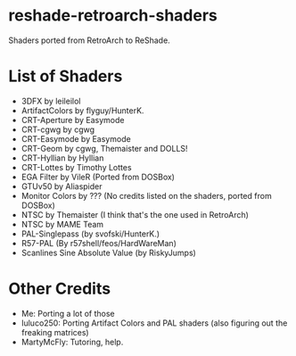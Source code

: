 # reshade-retroarch-shaders
Shaders ported from RetroArch to ReShade.

# List of Shaders

- 3DFX by leileilol
- ArtifactColors by flyguy/HunterK.
- CRT-Aperture by Easymode
- CRT-cgwg by cgwg
- CRT-Easymode by Easymode
- CRT-Geom by cgwg, Themaister and DOLLS!
- CRT-Hyllian by Hyllian
- CRT-Lottes by Timothy Lottes
- EGA Filter by VileR (Ported from DOSBox)
- GTUv50 by Aliaspider
- Monitor Colors by ??? (No credits listed on the shaders, ported from DOSBox)
- NTSC by Themaister (I think that's the one used in RetroArch)
- NTSC by MAME Team
- PAL-Singlepass (by svofski/HunterK.)
- R57-PAL (By r57shell/feos/HardWareMan)
- Scanlines Sine Absolute Value (by RiskyJumps)

# Other Credits
- Me: Porting a lot of those
- luluco250: Porting Artifact Colors and PAL shaders (also figuring out the freaking matrices)
- MartyMcFly: Tutoring, help.
